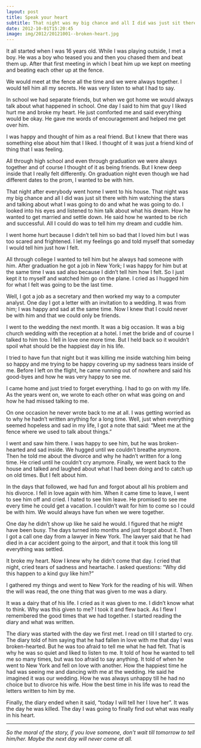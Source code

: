 ```yaml
---
layout: post
title: Speak your heart
subtitle: That night was my big chance and all I did was just sit there…
date: 2012-10-01T15:20:45
image: img/2012/20121001--broken-heart.jpg
---
```


It all started when I was 16 years old. While I was playing outside, I met a boy. He was a boy who teased you and then you chased them and beat them up. After that first meeting in which I beat him up we kept on meeting and beating each other up at the fence.

We would meet at the fence all the time and we were always together. I would tell him all my secrets. He was very listen to what I had to say.

In school we had separate friends, but when we got home we would always talk about what happened in school. One day I said to him that guy I liked hurt me and broke my heart. He just comforted me and said everything would be okay. He gave me words of encouragement and helped me get over him.

I was happy and thought of him as a real friend. But I knew that there was something else about him that I liked. I thought of it was just a friend kind of thing that I was feeling.

All through high school and even through graduation we were always together and of course I thought of it as being friends. But I knew deep inside that I really felt differently. On graduation night even though we had different dates to the prom, I wanted to be with him.

That night after everybody went home I went to his house. That night was my big chance and all I did was just sit there with him watching the stars and talking about what I was going to do and what he was going to do. I looked into his eyes and listened to him talk about what his dream. How he wanted to get married and settle down. He said how he wanted to be rich and successful. All I could do was to tell him my dream and cuddle him.

I went home hurt because I didn’t tell him so bad that I loved him but I was too scared and frightened. I let my feelings go and told myself that someday I would tell him just how I felt.

All through college I wanted to tell him but he always had someone with him. After graduation he got a job in New York; I was happy for him but at the same time I was sad also because I didn’t tell him how I felt. So I just kept it to myself and watched him go on the plane. I cried as I hugged him for what I felt was going to be the last time.

Well, I got a job as a secretary and then worked my way to a computer analyst. One day I got a letter with an invitation to a wedding. It was from him; I was happy and sad at the same time. Now I knew that I could never be with him and that we could only be friends.

I went to the wedding the next month. It was a big occasion. It was a big church wedding with the reception at a hotel. I met the bride and of course I talked to him too. I fell in love one more time. But I held back so it wouldn’t spoil what should be the happiest day in his life.

I tried to have fun that night but it was killing me inside watching him being so happy and me trying to be happy covering up my sadness tears inside of me. Before I left on the flight, he came running out of nowhere and said his good-byes and how he was very happy to see me.

I came home and just tried to forget everything. I had to go on with my life. As the years went on, we wrote to each other on what was going on and how he had missed talking to me.

On one occasion he never wrote back to me at all. I was getting worried as to why he hadn’t written anything for a long time. Well, just when everything seemed hopeless and sad in my life, I got a note that said: “Meet me at the fence where we used to talk about things.”

I went and saw him there. I was happy to see him, but he was broken-hearted and sad inside. We hugged until we couldn’t breathe anymore. Then he told me about the divorce and why he hadn’t written for a long time. He cried until he couldn’t cry anymore. Finally, we went back to the house and talked and laughed about what I had been doing and to catch up on old times. But I felt about him.

In the days that followed, we had fun and forgot about all his problem and his divorce. I fell in love again with him. When it came time to leave, I went to see him off and cried. I hated to see him leave. He promised to see me every time he could get a vacation. I couldn’t wait for him to come so I could be with him. We would always have fun when we were together.

One day he didn’t show up like he said he would. I figured that he might have been busy. The days turned into months and just forgot about it. Then I got a call one day from a lawyer in New York. The lawyer said that he had died in a car accident going to the airport, and that it took this long till everything was settled.

It broke my heart. Now I knew why he didn’t come that day. I cried that night, cried tears of sadness and heartache. I asked questions: “Why did this happen to a kind guy like him?”

I gathered my things and went to New York for the reading of his will. When the will was read, the one thing that was given to me was a diary.

It was a dairy that of his life. I cried as it was given to me. I didn’t know what to think. Why was this given to me? I took it and flew back. As I flew I remembered the good times that we had together. I started reading the diary and what was written.

The diary was started with the day we first met. I read on till I started to cry. The diary told of him saying that he had fallen in love with me that day I was broken-hearted. But he was too afraid to tell me what he had felt. That is why he was so quiet and liked to listen to me. It told of how he wanted to tell me so many times, but was too afraid to say anything. It told of when he went to New York and fell on love with another. How the happiest time he had was seeing me and dancing with me at the wedding. He said he imagined it was our wedding. How he was always unhappy till he had no choice but to divorce his wife. How the best time in his life was to read the letters written to him by me.

Finally, the diary ended when it said, “today I will tell her I love her”. It was the day he was killed. The day I was going to finally find out what was really in his heart.

---

_So the moral of the story, if you love someone, don’t wait till tomorrow to tell him/her. Maybe the next day will never come at all._
